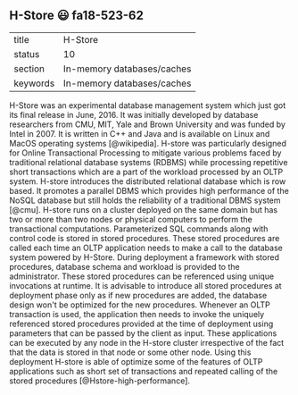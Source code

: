 ## H-Store :smiley: fa18-523-62


|          |                            |
| -------- | -------------------------- |
| title    | H-Store                    | 
| status   | 10                         |
| section  | In-memory databases/caches |
| keywords | In-memory databases/caches |



H-Store was an experimental database management system which just got its final
release in June, 2016. It was initially developed by database researchers from
CMU, MIT, Yale and Brown University and was funded by Intel in 2007. It is
written in C++ and Java and is available on Linux and MacOS operating systems
[@wikipedia]. H-store was particularly designed for Online Transactional
Processing to mitigate various problems faced by traditional relational database
systems (RDBMS) while processing repetitive short transactions which are a part
of the workload processed by an OLTP system. H-store introduces the distributed
relational database which is row based. It promotes a parallel DBMS which
provides high performance of the NoSQL database but still holds the reliability
of a traditional DBMS system [@cmu]. H-store runs on a cluster deployed on
the same domain but has two or more than two nodes or physical computers to
perform the transactional computations. Parameterized SQL commands along with
control code is stored in stored procedures. These stored procedures are called
each time an OLTP application needs to make a call to the database system
powered by H-Store. During deployment a framework with stored procedures,
database schema and workload is provided to the administrator. These stored
procedures can be referenced using unique invocations at runtime. It is
advisable to introduce all stored procedures at deployment phase only as if new
procedures are added, the database design won't be optimized for the new
procedures. Whenever an OLTP transaction is used, the application then needs to
invoke the uniquely referenced stored procedures provided at the time of
deployment using parameters that can be passed by the client as input. These
applications can be executed by any node in the H-store cluster irrespective of
the fact that the data is stored in that node or some other node. Using this
deployment H-store is able of optimize some of the features of OLTP applications
such as short set of transactions and repeated calling of the stored procedures
[@Hstore-high-performance].




